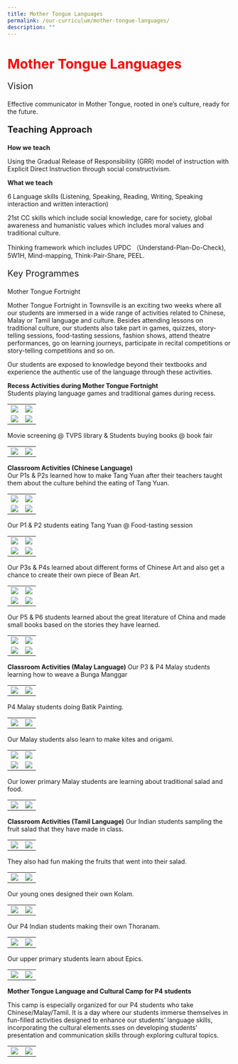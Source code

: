 ```yaml
---
title: Mother Tongue Languages
permalink: /our-curriculum/mother-tongue-languages/
description: ""
---
```

<h1 style="color:red;font-size:30px">Mother Tongue Languages</h1>

<p style="font-size:20px">Vision</p>Effective communicator in Mother Tongue, rooted in one’s culture, ready for the future.

<p style="font-size:20px"><strong>Teaching Approach</strong></p>

<strong>How we teach</strong>

Using the Gradual Release of Responsibility (GRR) model of instruction with Explicit Direct Instruction through social constructivism.&nbsp;

**What we teach**

6 Language skills (Listening, Speaking, Reading, Writing, Speaking interaction and written interaction)

21st CC skills which include social knowledge, care for society, global awareness and humanistic values which includes moral values and traditional culture.&nbsp;

Thinking framework which includes UPDC （Understand-Plan-Do-Check), 5W1H, Mind-mapping, Think-Pair-Share, PEEL.

<p style="font-size:20px">Key Programmes</p>Mother Tongue Fortnight

Mother Tongue Fortnight in Townsville is an exciting two weeks where all our students are immersed in a wide range of activities related to Chinese, Malay or Tamil language and culture. Besides attending lessons on traditional culture, our students also take part in games, quizzes, story-telling sessions, food-tasting sessions, fashion shows, attend theatre performances, go on learning journeys, participate in recital competitions or story-telling competitions and so on.&nbsp;

Our students are exposed to knowledge beyond their textbooks and experience the authentic use of the language through these activities.

**Recess Activities during Mother Tongue Fortnight**<br>
Students playing language games and traditional games during recess.
<table>
<tbody>
	<tr>
		<td><img src="/images/Mother%20Tongue%20Language/mothertongue1.jpg"></td>
		<td><img src="/images/Mother%20Tongue%20Language/mothertongue3.jpg"></td>
	</tr>
		<tr>
		<td><img src="/images/Mother%20Tongue%20Language/mothertongue2.jpg"></td>
		<td><img src="/images/Mother%20Tongue%20Language/mothertongue5.jpg"></td>
	</tr>
</tbody>
</table>
Movie screening @ TVPS library  &amp; Students buying books @ book fair
<table>
<tbody>
	<tr>
		<td><img src="/images/Mother%20Tongue%20Language/mothertongue7.jpg"></td>
		<td><img src="/images/Mother%20Tongue%20Language/mothertongue9.jpg"></td>
	</tr>
</tbody>
</table>

**Classroom Activities (Chinese Language)**<br>
Our P1s &amp; P2s learned how to make Tang Yuan after their teachers taught them about the culture behind the eating of Tang Yuan.
<table>
<tbody>
	<tr>
		<td><img src="/images/Mother%20Tongue%20Language/mothertongue10.jpg"></td>
		<td><img src="/images/Mother%20Tongue%20Language/mmothertongue11.jpg"></td>
	</tr>
		<tr>
		<td><img src="/images/Mother%20Tongue%20Language/mothertongue15.jpg"></td>
		<td><img src="/images/Mother%20Tongue%20Language/mothertongue13.jpg"></td>
	</tr>
</tbody>
</table>

Our P1 &amp; P2 students eating Tang Yuan @ Food-tasting session
<table>
<tbody>
	<tr>
		<td><img src="/images/Mother%20Tongue%20Language/mothertongue12.jpg"></td>
		<td><img src="/images/Mother%20Tongue%20Language/mothertongue14.jpg"></td>
	</tr>
		<tr>
		<td><img src="/images/Mother%20Tongue%20Language/mothertongue16.jpg"></td>
		<td><img src="/images/Mother%20Tongue%20Language/mothertongue19.jpg"></td>
	</tr>
</tbody>
</table>

Our P3s &amp; P4s learned about different forms of Chinese Art and also get a chance to create their own piece of Bean Art.
<table>
<tbody>
	<tr>
		<td><img src="/images/Mother%20Tongue%20Language/mothertongue18.jpg"></td>
		<td><img src="/images/Mother%20Tongue%20Language/mothertongue17.jpg"></td>
	</tr>
		<tr>
		<td><img src="/images/Mother%20Tongue%20Language/mothertongue50.jpg"></td>
		<td><img src="/images/Mother%20Tongue%20Language/mothertongue20.jpg"></td>
	</tr>
</tbody>
</table>

Our P5 &amp; P6 students learned about the great literature of China and made small books based on the stories they have learned.
<table>
<tbody>
	<tr>
		<td><img src="/images/Mother%20Tongue%20Language/mothertongue23.jpg"></td>
		<td><img src="/images/Mother%20Tongue%20Language/mothertongue21.jpg"></td>
	</tr>
		<tr>
		<td><img src="/images/Mother%20Tongue%20Language/mothertongue22.jpg"></td>
		<td><img src="/images/Mother%20Tongue%20Language/mothertongue24.jpg"></td>
	</tr>
</tbody>
</table>

**Classroom Activities (Malay Language)**
Our P3 &amp; P4 Malay students learning how to weave a Bunga Manggar
<table>
<tbody>
	<tr>
		<td><img src="/images/Mother%20Tongue%20Language/mothertongue27.jpg"></td>
		<td><img src="/images/Mother%20Tongue%20Language/mothertongue26.jpg"></td>
	</tr>
</tbody>
</table>

P4 Malay students doing Batik Painting.
<table>
<tbody>
	<tr>
		<td><img src="/images/Mother%20Tongue%20Language/mothertongue25.jpg"></td>
		<td><img src="/images/Mother%20Tongue%20Language/mothertongue28.jpg"></td>
	</tr>
</tbody>
</table>

Our Malay students also learn to make kites and origami.
<table>
<tbody>
	<tr>
		<td><img src="/images/Mother%20Tongue%20Language/mothertongue30.jpg"></td>
		<td><img src="/images/Mother%20Tongue%20Language/mothertongue31.jpg"></td>
	</tr>
		<tr>
		<td><img src="/images/Mother%20Tongue%20Language/mothertongue29.jpg"></td>
		<td><img src="/images/Mother%20Tongue%20Language/mothertongue32.jpg"></td>
	</tr>
</tbody>
</table>

Our lower primary Malay students are learning about traditional salad and food.
<table>
<tbody>
	<tr>
		<td><img src="/images/Mother%20Tongue%20Language/mothertongue35.jpg"></td>
		<td><img src="/images/Mother%20Tongue%20Language/mothertongue34.jpg"></td>
	</tr>
</tbody>
</table>

**Classroom Activities (Tamil Language)**
Our Indian students sampling the fruit salad that they have made in class.
<table>
<tbody>
	<tr>
		<td><img src="/images/Mother%20Tongue%20Language/mothertongue33.jpg"></td>
		<td><img src="/images/Mother%20Tongue%20Language/mothertongue39.jpg"></td>
	</tr>
</tbody>
</table>

They also had fun making the fruits that went into their salad.
<table>
<tbody>
	<tr>
		<td><img src="/images/Mother%20Tongue%20Language/mothertongue36.jpg"></td>
		<td><img src="/images/Mother%20Tongue%20Language/mothertongue37.jpg"></td>
	</tr>
</tbody>
</table>

Our young ones designed their own Kolam.
<table>
<tbody>
	<tr>
		<td><img src="/images/Mother%20Tongue%20Language/mothertongue38.jpg"></td>
		<td><img src="/images/Mother%20Tongue%20Language/mothertongue43.jpg"></td>
	</tr>
</tbody>
</table>

Our P4 Indian students making their own Thoranam.
<table>
<tbody>
	<tr>
		<td><img src="/images/Mother%20Tongue%20Language/mothertongue40.jpg"></td>
		<td><img src="/images/Mother%20Tongue%20Language/mothertongue42.jpg"></td>
	</tr>
</tbody>
</table>

Our upper primary students learn about Epics.
<table>
<tbody>
	<tr>
		<td><img src="/images/Mother%20Tongue%20Language/mothertongue41.jpg"></td>
		<td><img src="/images/Mother%20Tongue%20Language/mothertongue44.jpg"></td>
	</tr>
</tbody>
</table>

**Mother Tongue Language and Cultural Camp for P4 students**

This camp is especially organized for our P4 students who take Chinese/Malay/Tamil. It is a day where our students immerse themselves in fun-filled activities designed to enhance our students’ language skills, incorporating the cultural elements.sses on developing students’ presentation and communication skills through exploring cultural topics.
<table>
<tbody>
	<tr>
		<td><img src="/images/Mother%20Tongue%20Language/mothertongue48.jpg"></td>
		<td><img src="/images/Mother%20Tongue%20Language/mothertongue46.jpg"></td>
	</tr>
</tbody>
</table>